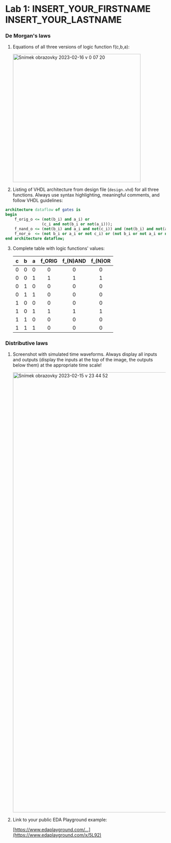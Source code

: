 # Lab 1: INSERT_YOUR_FIRSTNAME INSERT_YOUR_LASTNAME

### De Morgan's laws

1. Equations of all three versions of logic function f(c,b,a):

   <img width="401" alt="Snímek obrazovky 2023-02-16 v 0 07 20" src="https://user-images.githubusercontent.com/102173814/219210740-b8fd8681-7c07-464b-981b-1c3b34917aa9.png">


2. Listing of VHDL architecture from design file (`design.vhd`) for all three functions. Always use syntax highlighting, meaningful comments, and follow VHDL guidelines:

```vhdl
architecture dataflow of gates is
begin
    f_orig_o <= (not(b_i) and a_i) or
                (c_i and not(b_i or not(a_i)));
    f_nand_o <= (not(b_i) and a_i and not(c_i)) and (not(b_i) and not(a_i) and not(c_i)) and (b_i and not(a_i));
    f_nor_o  <= (not b_i or a_i or not c_i) or (not b_i or not a_i or not c_i) or (b_i or not a_i);
end architecture dataflow;
```

3. Complete table with logic functions' values:

   | **c** | **b** |**a** | **f_ORIG** | **f_(N)AND** | **f_(N)OR** |
   | :-: | :-: | :-: | :-: | :-: | :-: |
   | 0 | 0 | 0 | 0 | 0 | 0 |
   | 0 | 0 | 1 | 1 | 1 | 1 |
   | 0 | 1 | 0 | 0 | 0 | 0 |
   | 0 | 1 | 1 | 0 | 0 | 0 |
   | 1 | 0 | 0 | 0 | 0 | 0 |
   | 1 | 0 | 1 | 1 | 1 | 1 |
   | 1 | 1 | 0 | 0 | 0 | 0 |
   | 1 | 1 | 1 | 0 | 0 | 0 |

### Distributive laws

1. Screenshot with simulated time waveforms. Always display all inputs and outputs (display the inputs at the top of the image, the outputs below them) at the appropriate time scale!

   <img width="1376" alt="Snímek obrazovky 2023-02-15 v 23 44 52" src="https://user-images.githubusercontent.com/102173814/219206943-9a6e7fa1-56f2-4731-8bb2-d7c154680856.png">


2. Link to your public EDA Playground example:

   [https://www.edaplayground.com/...](https://www.edaplayground.com/x/5L92)
